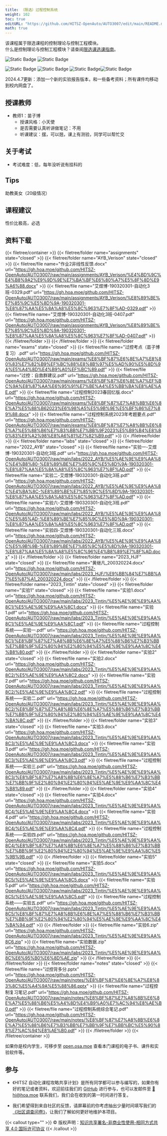 ```yaml
---
title: （限选）过程控制系统
weight: 102
toc: true
editURL: "https://github.com/HITSZ-OpenAuto/AUTO3007/edit/main/README.md"
math: true
---
```

该课程属于限选课程的控制理论与控制工程模块。
<br>
什么是控制理论与控制工程模块？请查阅[限选课选课指南](https://hoa.moe/blog/selecting-distributive-lessons/)。

![Static Badge](https://img.shields.io/badge/%E8%80%83%E6%9F%A5%E8%AF%BE-green)  ![Static Badge](https://img.shields.io/badge/%E5%AD%A6%E5%88%86-3-moccasin)

![Static Badge](https://img.shields.io/badge/%E6%88%90%E7%BB%A9%E6%9E%84%E6%88%90（20级情况）-gold)  ![Static Badge](https://img.shields.io/badge/%E4%BD%9C%E4%B8%9A-20%25-wheat)  ![Static Badge](https://img.shields.io/badge/实验-40%25-wheat)![Static Badge](https://img.shields.io/badge/%E6%9C%9F%E6%9C%AB%E8%80%83%E8%AF%95-40%25-wheat) 

2024.4.7更新：添加一个新的实验报告版本，和一些备考资料；所有课件均移动到校内网盘了。

## 授课教师

- 教师1：苗子博
  - 授课风格：小天使
  - 是否需要认真听讲做笔记：不用
  - 听课建议：摆，可以翘，课上有测验，同学可以帮忙交

## 关于考试

- 考试难度：低，每年没听说有挂科的

## Tips

助教美女（20级情况）

## 课程建议

性价比极高，必选

## 资料下载

{{< filetree/container >}}
  {{< filetree/folder name="assignments" state="closed" >}}
  {{< filetree/folder name="AYB_Verison" state="closed" >}}
    {{< filetree/file name="作业2非线性反馈.docx" url="https://gh.hoa.moe/github.com/HITSZ-OpenAuto/AUTO3007/raw/main/assignments/AYB_Verison/%E4%BD%9C%E4%B8%9A2%E9%9D%9E%E7%BA%BF%E6%80%A7%E5%8F%8D%E9%A6%88.docx" >}}
    {{< filetree/file name="艾煜博-190320301-自动化3班-0329.pdf" url="https://gh.hoa.moe/github.com/HITSZ-OpenAuto/AUTO3007/raw/main/assignments/AYB_Verison/%E8%89%BE%E7%85%9C%E5%8D%9A-190320301-%E8%87%AA%E5%8A%A8%E5%8C%963%E7%8F%AD-0329.pdf" >}}
    {{< filetree/file name="艾煜博-190320301-自动化3班-0407.pdf" url="https://gh.hoa.moe/github.com/HITSZ-OpenAuto/AUTO3007/raw/main/assignments/AYB_Verison/%E8%89%BE%E7%85%9C%E5%8D%9A-190320301-%E8%87%AA%E5%8A%A8%E5%8C%963%E7%8F%AD-0407.pdf" >}}
  {{< /filetree/folder >}}
  {{< /filetree/folder >}}
  {{< filetree/folder name="exams" state="closed" >}}
    {{< filetree/file name="过控考点（苗子博复习）.pdf" url="https://gh.hoa.moe/github.com/HITSZ-OpenAuto/AUTO3007/raw/main/exams/%E8%BF%87%E6%8E%A7%E8%80%83%E7%82%B9%EF%BC%88%E8%8B%97%E5%AD%90%E5%8D%9A%E5%A4%8D%E4%B9%A0%EF%BC%89.pdf" >}}
    {{< filetree/file name="过控：自救群建议.pdf" url="https://gh.hoa.moe/github.com/HITSZ-OpenAuto/AUTO3007/raw/main/exams/%E8%BF%87%E6%8E%A7%EF%BC%9A%E8%87%AA%E6%95%91%E7%BE%A4%E5%BB%BA%E8%AE%AE.pdf" >}}
    {{< filetree/file name="过程控制2023春回忆版.docx" url="https://gh.hoa.moe/github.com/HITSZ-OpenAuto/AUTO3007/raw/main/exams/%E8%BF%87%E7%A8%8B%E6%8E%A7%E5%88%B62023%E6%98%A5%E5%9B%9E%E5%BF%86%E7%89%88.docx" >}}
    {{< filetree/file name="过程控制系统2023年考题要点.pdf" url="https://gh.hoa.moe/github.com/HITSZ-OpenAuto/AUTO3007/raw/main/exams/%E8%BF%87%E7%A8%8B%E6%8E%A7%E5%88%B6%E7%B3%BB%E7%BB%9F2023%E5%B9%B4%E8%80%83%E9%A2%98%E8%A6%81%E7%82%B9.pdf" >}}
  {{< /filetree/folder >}}
  {{< filetree/folder name="labs" state="closed" >}}
  {{< filetree/folder name="2022_AYB" state="closed" >}}
    {{< filetree/file name="实验一-艾煜博-190320301-自动化3班.pdf" url="https://gh.hoa.moe/github.com/HITSZ-OpenAuto/AUTO3007/raw/main/labs/2022_AYB/%E5%AE%9E%E9%AA%8C%E4%B8%80-%E8%89%BE%E7%85%9C%E5%8D%9A-190320301-%E8%87%AA%E5%8A%A8%E5%8C%963%E7%8F%AD.pdf" >}}
    {{< filetree/file name="实验二-艾煜博-190320301-自动化3班.pdf" url="https://gh.hoa.moe/github.com/HITSZ-OpenAuto/AUTO3007/raw/main/labs/2022_AYB/%E5%AE%9E%E9%AA%8C%E4%BA%8C-%E8%89%BE%E7%85%9C%E5%8D%9A-190320301-%E8%87%AA%E5%8A%A8%E5%8C%963%E7%8F%AD.pdf" >}}
    {{< filetree/file name="实验六-艾煜博-190320301-自动化3班.pdf" url="https://gh.hoa.moe/github.com/HITSZ-OpenAuto/AUTO3007/raw/main/labs/2022_AYB/%E5%AE%9E%E9%AA%8C%E5%85%AD-%E8%89%BE%E7%85%9C%E5%8D%9A-190320301-%E8%87%AA%E5%8A%A8%E5%8C%963%E7%8F%AD.pdf" >}}
    {{< filetree/file name="实验四-艾煜博-190320301-自动化三班.docx" url="https://gh.hoa.moe/github.com/HITSZ-OpenAuto/AUTO3007/raw/main/labs/2022_AYB/%E5%AE%9E%E9%AA%8C%E5%9B%9B-%E8%89%BE%E7%85%9C%E5%8D%9A-190320301-%E8%87%AA%E5%8A%A8%E5%8C%96%E4%B8%89%E7%8F%AD.docx" >}}
  {{< /filetree/folder >}}
  {{< filetree/folder name="2023_HJF" state="closed" >}}
    {{< filetree/file name="黄继凡_200320224.docx" url="https://gh.hoa.moe/github.com/HITSZ-OpenAuto/AUTO3007/raw/main/labs/2023_HJF/%E9%BB%84%E7%BB%A7%E5%87%A1_200320224.docx" >}}
  {{< /filetree/folder >}}
  {{< filetree/folder name="2023_Tintin" state="closed" >}}
  {{< filetree/folder name="实验1" state="closed" >}}
    {{< filetree/file name="实验1.docx" url="https://gh.hoa.moe/github.com/HITSZ-OpenAuto/AUTO3007/raw/main/labs/2023_Tintin/%E5%AE%9E%E9%AA%8C1/%E5%AE%9E%E9%AA%8C1.docx" >}}
    {{< filetree/file name="实验1.pdf" url="https://gh.hoa.moe/github.com/HITSZ-OpenAuto/AUTO3007/raw/main/labs/2023_Tintin/%E5%AE%9E%E9%AA%8C1/%E5%AE%9E%E9%AA%8C1.pdf" >}}
    {{< filetree/file name="过程控制系统——实验一.pdf" url="https://gh.hoa.moe/github.com/HITSZ-OpenAuto/AUTO3007/raw/main/labs/2023_Tintin/%E5%AE%9E%E9%AA%8C1/%E8%BF%87%E7%A8%8B%E6%8E%A7%E5%88%B6%E7%B3%BB%E7%BB%9F%E2%80%94%E2%80%94%E5%AE%9E%E9%AA%8C%E4%B8%80.pdf" >}}
  {{< /filetree/folder >}}
  {{< filetree/folder name="实验2" state="closed" >}}
    {{< filetree/file name="实验2.docx" url="https://gh.hoa.moe/github.com/HITSZ-OpenAuto/AUTO3007/raw/main/labs/2023_Tintin/%E5%AE%9E%E9%AA%8C2/%E5%AE%9E%E9%AA%8C2.docx" >}}
    {{< filetree/file name="实验2.pdf" url="https://gh.hoa.moe/github.com/HITSZ-OpenAuto/AUTO3007/raw/main/labs/2023_Tintin/%E5%AE%9E%E9%AA%8C2/%E5%AE%9E%E9%AA%8C2.pdf" >}}
    {{< filetree/file name="过程控制系统——实验二.pdf" url="https://gh.hoa.moe/github.com/HITSZ-OpenAuto/AUTO3007/raw/main/labs/2023_Tintin/%E5%AE%9E%E9%AA%8C2/%E8%BF%87%E7%A8%8B%E6%8E%A7%E5%88%B6%E7%B3%BB%E7%BB%9F%E2%80%94%E2%80%94%E5%AE%9E%E9%AA%8C%E4%BA%8C.pdf" >}}
  {{< /filetree/folder >}}
  {{< filetree/folder name="实验3" state="closed" >}}
    {{< filetree/file name="实验3.docx" url="https://gh.hoa.moe/github.com/HITSZ-OpenAuto/AUTO3007/raw/main/labs/2023_Tintin/%E5%AE%9E%E9%AA%8C3/%E5%AE%9E%E9%AA%8C3.docx" >}}
    {{< filetree/file name="实验3.pdf" url="https://gh.hoa.moe/github.com/HITSZ-OpenAuto/AUTO3007/raw/main/labs/2023_Tintin/%E5%AE%9E%E9%AA%8C3/%E5%AE%9E%E9%AA%8C3.pdf" >}}
    {{< filetree/file name="过程控制系统——实验三.pdf" url="https://gh.hoa.moe/github.com/HITSZ-OpenAuto/AUTO3007/raw/main/labs/2023_Tintin/%E5%AE%9E%E9%AA%8C3/%E8%BF%87%E7%A8%8B%E6%8E%A7%E5%88%B6%E7%B3%BB%E7%BB%9F%E2%80%94%E2%80%94%E5%AE%9E%E9%AA%8C%E4%B8%89.pdf" >}}
  {{< /filetree/folder >}}
  {{< filetree/folder name="实验4" state="closed" >}}
    {{< filetree/file name="实验4.docx" url="https://gh.hoa.moe/github.com/HITSZ-OpenAuto/AUTO3007/raw/main/labs/2023_Tintin/%E5%AE%9E%E9%AA%8C4/%E5%AE%9E%E9%AA%8C4.docx" >}}
    {{< filetree/file name="实验4.pdf" url="https://gh.hoa.moe/github.com/HITSZ-OpenAuto/AUTO3007/raw/main/labs/2023_Tintin/%E5%AE%9E%E9%AA%8C4/%E5%AE%9E%E9%AA%8C4.pdf" >}}
    {{< filetree/file name="过程控制系统——实验四.pdf" url="https://gh.hoa.moe/github.com/HITSZ-OpenAuto/AUTO3007/raw/main/labs/2023_Tintin/%E5%AE%9E%E9%AA%8C4/%E8%BF%87%E7%A8%8B%E6%8E%A7%E5%88%B6%E7%B3%BB%E7%BB%9F%E2%80%94%E2%80%94%E5%AE%9E%E9%AA%8C%E5%9B%9B.pdf" >}}
  {{< /filetree/folder >}}
  {{< filetree/folder name="实验5" state="closed" >}}
    {{< filetree/file name="实验5.docx" url="https://gh.hoa.moe/github.com/HITSZ-OpenAuto/AUTO3007/raw/main/labs/2023_Tintin/%E5%AE%9E%E9%AA%8C5/%E5%AE%9E%E9%AA%8C5.docx" >}}
    {{< filetree/file name="实验5.pdf" url="https://gh.hoa.moe/github.com/HITSZ-OpenAuto/AUTO3007/raw/main/labs/2023_Tintin/%E5%AE%9E%E9%AA%8C5/%E5%AE%9E%E9%AA%8C5.pdf" >}}
    {{< filetree/file name="过程控制系统——实验五.pdf" url="https://gh.hoa.moe/github.com/HITSZ-OpenAuto/AUTO3007/raw/main/labs/2023_Tintin/%E5%AE%9E%E9%AA%8C5/%E8%BF%87%E7%A8%8B%E6%8E%A7%E5%88%B6%E7%B3%BB%E7%BB%9F%E2%80%94%E2%80%94%E5%AE%9E%E9%AA%8C%E4%BA%94.pdf" >}}
  {{< /filetree/folder >}}
    {{< filetree/file name="实验6.zip" url="https://gh.hoa.moe/github.com/HITSZ-OpenAuto/AUTO3007/raw/main/labs/2023_Tintin/%E5%AE%9E%E9%AA%8C6.zip" >}}
    {{< filetree/file name="实验数据.zip" url="https://gh.hoa.moe/github.com/HITSZ-OpenAuto/AUTO3007/raw/main/labs/2023_Tintin/%E5%AE%9E%E9%AA%8C%E6%95%B0%E6%8D%AE.zip" >}}
  {{< /filetree/folder >}}
  {{< /filetree/folder >}}
  {{< filetree/folder name="notes" state="closed" >}}
    {{< filetree/file name="过控背多分.pptx" url="https://gh.hoa.moe/github.com/HITSZ-OpenAuto/AUTO3007/raw/main/notes/%E8%BF%87%E6%8E%A7%E8%83%8C%E5%A4%9A%E5%88%86.pptx" >}}
    {{< filetree/file name="过程控制复习笔记.pdf" url="https://gh.hoa.moe/github.com/HITSZ-OpenAuto/AUTO3007/raw/main/notes/%E8%BF%87%E7%A8%8B%E6%8E%A7%E5%88%B6%E5%A4%8D%E4%B9%A0%E7%AC%94%E8%AE%B0.pdf" >}}
    {{< filetree/file name="过程控制系统综合笔记.pdf" url="https://gh.hoa.moe/github.com/HITSZ-OpenAuto/AUTO3007/raw/main/notes/%E8%BF%87%E7%A8%8B%E6%8E%A7%E5%88%B6%E7%B3%BB%E7%BB%9F%E7%BB%BC%E5%90%88%E7%AC%94%E8%AE%B0.pdf" >}}
  {{< /filetree/folder >}}
{{< /filetree/container >}}

如果你是校内学生，可移步至 <a href='https://open.osa.moe/openauto/AUTO3007'>open.osa.moe</a> 查看本门课程的电子书、课件和实验软件等。

## 参与

- 《HITSZ 自动化课程攻略共享计划》是所有同学都可以参与编写的，如果你有好的笔记或者资料，欢迎前往我们的 [GitHub](https://github.com/HITSZ-OpenAuto) 进行参与，也可以发邮件至 [📮hi@hoa.moe](mailto:hi@hoa.moe) 联系我们，我们会在收到的第一时间进行答复。

- 我们希望得到来自社区的反馈，请屏幕前的你考虑抽出少量时间填写我们的[《社区调查问卷》](https://forms.office.com/r/CHTPkzFjY8)，让我们了解如何更好地维护本项目。

{{< callout type="" >}}
  © 版权声明：[知识共享署名-非商业性使用-相同方式共享 4.0 国际许可协议](https://creativecommons.org/licenses/by-nc-sa/4.0/)
{{< /callout >}}
